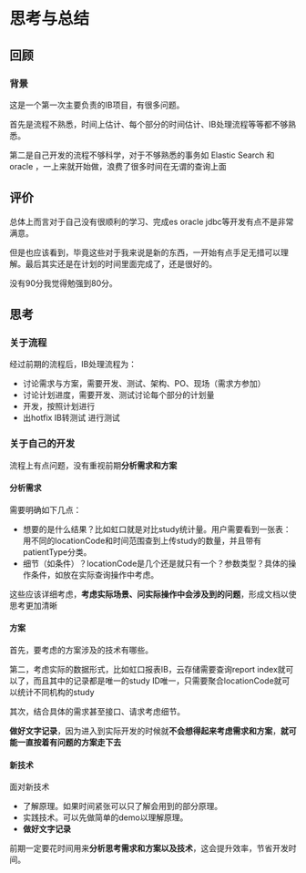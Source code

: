 # 思考与总结

## 回顾

### 背景

这是一个第一次主要负责的IB项目，有很多问题。

首先是流程不熟悉，时间上估计、每个部分的时间估计、IB处理流程等等都不够熟悉。

第二是自己开发的流程不够科学，对于不够熟悉的事务如 Elastic Search 和 oracle ，一上来就开始做，浪费了很多时间在无谓的查询上面



## 评价

总体上而言对于自己没有很顺利的学习、完成es oracle jdbc等开发有点不是非常满意。

但是也应该看到，毕竟这些对于我来说是新的东西，一开始有点手足无措可以理解。最后其实还是在计划的时间里面完成了，还是很好的。

没有90分我觉得勉强到80分。



## 思考

### 关于流程

经过前期的流程后，IB处理流程为：

- 讨论需求与方案，需要开发、测试、架构、PO、现场（需求方参加）
- 讨论计划进度，需要开发、测试讨论每个部分的计划量
- 开发，按照计划进行
- 出hotfix IB转测试 进行测试

### 关于自己的开发

流程上有点问题，没有重视前期**分析需求和方案**

#### 分析需求

需要明确如下几点：

- 想要的是什么结果？比如虹口就是对比study统计量。用户需要看到一张表：用不同的locationCode和时间范围查到上传study的数量，并且带有patientType分类。
- 细节（如条件）？locationCode是几个还是就只有一个？参数类型？具体的操作条件，如放在实际查询操作中考虑。

这些应该详细考虑，**考虑实际场景、问实际操作中会涉及到的问题**，形成文档以使思考更加清晰

#### 方案

首先，要考虑的方案涉及的技术有哪些。

第二，考虑实际的数据形式，比如虹口报表IB，云存储需要查询report index就可以了，而且其中的记录都是唯一的study ID唯一，只需要聚合locationCode就可以统计不同机构的study

其次，结合具体的需求甚至接口、请求考虑细节。

**做好文字记录**，因为进入到实际开发的时候就**不会想得起来考虑需求和方案**，**就可能一直按着有问题的方案走下去**



#### 新技术

面对新技术

- 了解原理。如果时间紧张可以只了解会用到的部分原理。
- 实践技术。可以先做简单的demo以理解原理。
- **做好文字记录**



前期一定要花时间用来**分析思考需求和方案以及技术**，这会提升效率，节省开发时间。